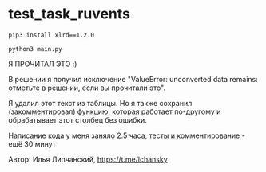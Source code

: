 # test_task_ruvents

```
pip3 install xlrd==1.2.0
```
```
python3 main.py
```

Я ПРОЧИТАЛ ЭТО :)

В решении я получил исключение "ValueError: unconverted data remains: отметьте в решении, если вы прочитали это".

Я удалил этот текст из таблицы. Но я также сохранил (закомментировал) функцию, 
которая работает по-другому и обрабатывает этот столбец без ошибки.

Написание кода у меня заняло 2.5 часа, тесты и комментирование - ещё 30 минут

Автор: Илья Липчанский, https://t.me/lchansky
